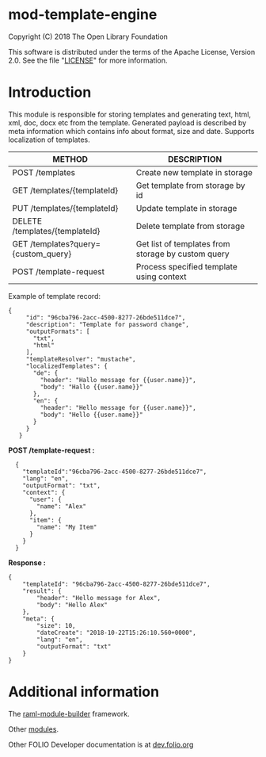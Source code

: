 # mod-template-engine

Copyright (C) 2018 The Open Library Foundation

This software is distributed under the terms of the Apache License,
Version 2.0. See the file "[LICENSE](LICENSE)" for more information.

# Introduction

This module is responsible for storing templates and generating
text, html, xml, doc, docx etc from the template.
Generated payload is described by meta information which contains info
about format, size and date. Supports localization of templates.

| METHOD                             | DESCRIPTION                                        |
|------------------------------------|----------------------------------------------------|
| POST /templates                     | Create new template in storage                     |
| GET /templates/{templateId}         | Get template from storage by id                    |
| PUT /templates/{templateId}         | Update template in storage                         |
| DELETE /templates/{templateId}      | Delete template from storage                       |
| GET /templates?query={custom_query} | Get list of templates from storage by custom query |
| POST /template-request              | Process specified template using context           |

Example of template record:
```
{
     "id": "96cba796-2acc-4500-8277-26bde511dce7",
     "description": "Template for password change",
     "outputFormats": [
       "txt",
       "html"
     ],
     "templateResolver": "mustache",
     "localizedTemplates": {
       "de": {
         "header": "Hallo message for {{user.name}}",
         "body": "Hallo {{user.name}}"
       },
       "en": {
         "header": "Hello message for {{user.name}}",
         "body": "Hello {{user.name}}"
       }
     }
   }
```
**POST /template-request :**
```
  {
    "templateId":"96cba796-2acc-4500-8277-26bde511dce7",
    "lang": "en",
    "outputFormat": "txt",
    "context": {
      "user": {
        "name": "Alex"
      },
      "item": {
        "name": "My Item"
      }
    }
  }
```
**Response :**
```
{
    "templateId": "96cba796-2acc-4500-8277-26bde511dce7",
    "result": {
        "header": "Hello message for Alex",
        "body": "Hello Alex"
    },
    "meta": {
        "size": 10,
        "dateCreate": "2018-10-22T15:26:10.560+0000",
        "lang": "en",
        "outputFormat": "txt"
    }
}
```
 
 
# Additional information

The [raml-module-builder](https://github.com/folio-org/raml-module-builder) framework.

Other [modules](https://dev.folio.org/source-code/#server-side).

Other FOLIO Developer documentation is at [dev.folio.org](https://dev.folio.org/)
